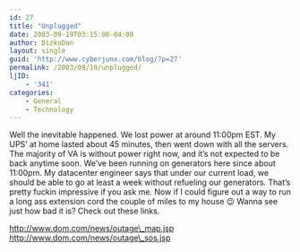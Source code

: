 ```yaml
---
id: 27
title: "Unplugged"
date: 2003-09-19T03:15:00-04:00
author: DizkoDan
layout: single
guid: 'http://www.cyberjunx.com/blog/?p=27'
permalink: /2003/09/19/unplugged/
ljID:
    - '341'
categories:
    - General
    - Technology
---
```


Well the inevitable happened. We lost power at around 11:00pm EST. My UPS’ at home lasted about 45 minutes, then went down with all the servers. The majority of VA is without power right now, and it’s not expected to be back anytime soon. We’ve been running on generators here since about 11:00pm. My datacenter engineer says that under our current load, we should be able to go at least a week without refueling our generators. That’s pretty fuckin impressive if you ask me. Now if I could figure out a way to run a long ass extension cord the couple of miles to my house 😉 Wanna see just how bad it is? Check out these links.

http://www.dom.com/news/outage\_map.jsp  
http://www.dom.com/news/outage\_sos.jsp